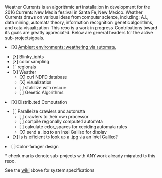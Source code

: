 Weather Currents is an algorithmic art installation in development
for the 2016 Currents New Media festival in Santa Fe, New Mexico.
Weather Currents draws on various ideas from computer science,
including: A.I., data mining, automata theory, information recognition,
genetic algorithms, and data visualization. This repo is a work
in progress. Contributions toward its goals are greatly appreciated.
Below are general headers for the active sub-projects/goals.

<li> [X] <a href="/ambient_environment">Ambient environments: weathering via automata.</a></li>
<ul>
<li>[X] BlinkyLights</li>
<li>[X] color sampling</li>
<li>[ ] regionals</li>

<li>[X] Weather
<ul>
<li>[X] curl NDFD database</li>
<li>[X] visualization</li>
<li>[ ] stabilize with rescue</li>
<li>[ ] Genetic Algorithms</li>
</ul>
</li>
</ul>

<li>[X] Distributed Computation</li>
<ul>
<li>[ ] Parallelize crawlers and automata
  <ul>
    <li>[ ] crawlers to their own processor</li>
    <li>[ ] compile regionally computed automata</li>
    <li>[ ] calculate color_spaces for deciding automata rules</li>
    <li>[X] send a .jpg to an Intel Galileo for display</li>
  </ul>
<li>[X] Is is efficient to look up a .jpg via an Intel Galileo?  </li>
</ul>


<li> [ ] Color-forager design</li>

</ul>

<p>* check marks denote sub-projects with ANY work already migrated to this repo.</p>

<p>
See the <a href="https://github.com/jonzingale/weather_currents/wiki">wiki</a> above for system specifications
</p>

